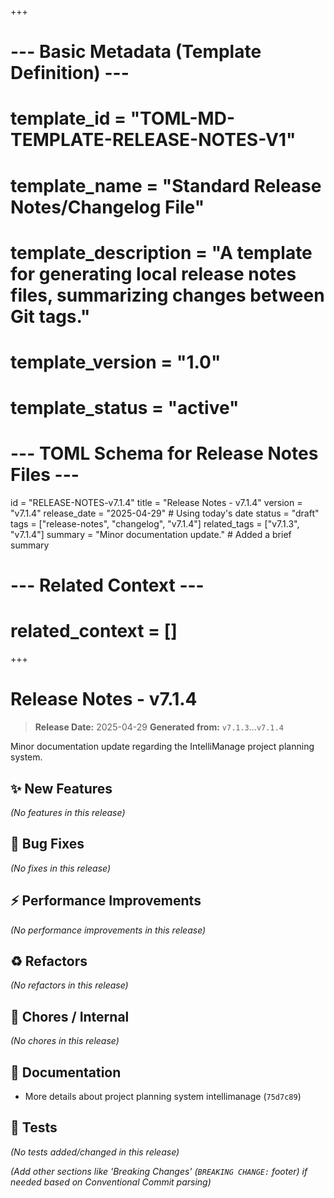 +++
# --- Basic Metadata (Template Definition) ---
# template_id = "TOML-MD-TEMPLATE-RELEASE-NOTES-V1"
# template_name = "Standard Release Notes/Changelog File"
# template_description = "A template for generating local release notes files, summarizing changes between Git tags."
# template_version = "1.0"
# template_status = "active"
# --- TOML Schema for Release Notes Files ---
id = "RELEASE-NOTES-v7.1.4"
title = "Release Notes - v7.1.4"
version = "v7.1.4"
release_date = "2025-04-29" # Using today's date
status = "draft"
tags = ["release-notes", "changelog", "v7.1.4"]
related_tags = ["v7.1.3", "v7.1.4"]
summary = "Minor documentation update." # Added a brief summary
# --- Related Context ---
# related_context = []
+++

# Release Notes - v7.1.4

> **Release Date:** 2025-04-29
> **Generated from:** `v7.1.3`...`v7.1.4`

Minor documentation update regarding the IntelliManage project planning system.

## ✨ New Features

*(No features in this release)*

## 🐛 Bug Fixes

*(No fixes in this release)*

## ⚡ Performance Improvements

*(No performance improvements in this release)*

## ♻️ Refactors

*(No refactors in this release)*

## 🧹 Chores / Internal

*(No chores in this release)*

## 📝 Documentation

- More details about project planning system intellimanage (`75d7c89`)

## 🧪 Tests

*(No tests added/changed in this release)*

*(Add other sections like 'Breaking Changes' (`BREAKING CHANGE:` footer) if needed based on Conventional Commit parsing)*